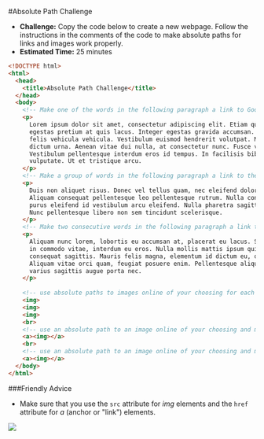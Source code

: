 #Absolute Path Challenge

* **Challenge:** Copy the code below to create a new webpage. Follow the instructions in the comments of the code to make absolute paths for links and images work properly. 
* **Estimated Time:** 25 minutes

```html
<!DOCTYPE html>
<html>
  <head>
    <title>Absolute Path Challenge</title>
  </head>
  <body>
    <!-- Make one of the words in the following paragraph a link to Google. -->
    <p>
      Lorem ipsum dolor sit amet, consectetur adipiscing elit. Etiam quis velit quis massa 
      egestas pretium at quis lacus. Integer egestas gravida accumsan. Proin tincidunt odio at
      felis vehicula vehicula. Vestibulum euismod hendrerit volutpat. Morbi nec velit est, at 
      dictum urna. Aenean vitae dui nulla, at consectetur nunc. Fusce volutpat eleifend volutpat. 
      Vestibulum pellentesque interdum eros id tempus. In facilisis bibendum erat vulputate 
      vulputate. Ut et tristique arcu.
    </p>
    <!-- Make a group of words in the following paragraph a link to the Khan Academy -->
    <p>
      Duis non aliquet risus. Donec vel tellus quam, nec eleifend dolor.
      Aliquam consequat pellentesque leo pellentesque rutrum. Nulla consectetur dolor sit amet 
      purus eleifend id vestibulum arcu eleifend. Nulla pharetra sagittis odio et malesuada. 
      Nunc pellentesque libero non sem tincidunt scelerisque.
    </p>
    <!-- Make two consecutive words in the following paragraph a link to your email -->
    <p> 
      Aliquam nunc lorem, lobortis eu accumsan at, placerat eu lacus. Sed lorem est, vehicula 
      in commodo vitae, interdum eu eros. Nulla mollis mattis ipsum quis suscipit. Nam posuere 
      consequat sagittis. Mauris felis magna, elementum id dictum eu, ornare accumsan urna. 
      Aliquam vitae orci quam, feugiat posuere enim. Pellentesque aliquet ultrices tortor, 
      varius sagittis augue porta nec.
    </p>
    
    <!-- use absolute paths to images online of your choosing for each of these img elements -->
    <img>
    <img>
    <img>
    <br>
    <!-- use an absolute path to an image online of your choosing and make it link to wikipedia -->
    <a><img></a>
    <br>
    <!-- use an absolute path to an image online of your choosing and make it link to the Christensen Academy -->
    <a><img></a>
  </body>
</html>
```

###Friendly Advice

* Make sure that you use the `src` attribute for *img* elements and the `href` attribute for *a* (anchor or "link") elements.



![](http://christensenacademy.org/img/signature.png)
